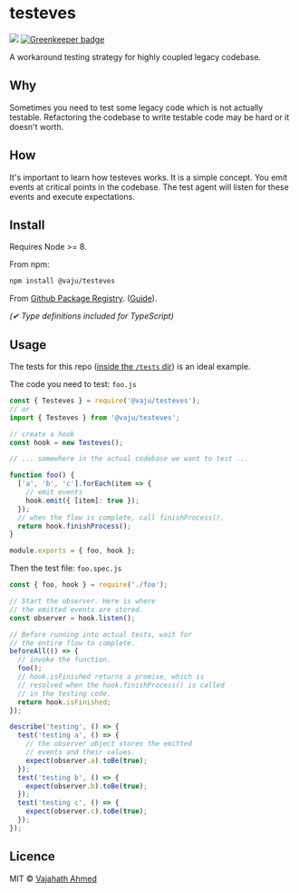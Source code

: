 # testeves

![](https://github.com/vajahath/testeves/workflows/Build-and-test/badge.svg) [![Greenkeeper badge](https://badges.greenkeeper.io/vajahath/testeves.svg)](https://greenkeeper.io/)

A workaround testing strategy for highly coupled legacy codebase.

## Why

Sometimes you need to test some legacy code which is not actually testable. Refactoring the codebase to write testable code may be hard or it doesn't worth.

## How

It's important to learn how testeves works. It is a simple concept.
You emit events at critical points in the codebase. The test agent will listen for these events and execute expectations.

## Install

Requires Node >= 8.

From npm:

```sh
npm install @vaju/testeves
```

From [Github Package Registry](https://github.com/vajahath/testeves/packages). ([Guide](https://help.github.com/en/github/managing-packages-with-github-packages/configuring-npm-for-use-with-github-packages)).

_(✔ Type definitions included for TypeScript)_

## Usage

The tests for this repo ([inside the `/tests` dir](https://github.com/vajahath/testeves/tree/master/tests)) is an ideal example.

The code you need to test: `foo.js`

```js
const { Testeves } = require('@vaju/testeves');
// or
import { Testeves } from '@vaju/testeves';

// create a hook
const hook = new Testeves();

// ... somewhere in the actual codebase we want to test ...

function foo() {
  ['a', 'b', 'c'].forEach(item => {
    // emit events
    hook.emit({ [item]: true });
  });
  // when the flow is complete, call finishProcess().
  return hook.finishProcess();
}

module.exports = { foo, hook };
```

Then the test file: `foo.spec.js`

```js
const { foo, hook } = require('./foo');

// Start the observer. Here is where
// the emitted events are stored.
const observer = hook.listen();

// Before running into actual tests, wait for
// the entire flow to complete.
beforeAll(() => {
  // invoke the function.
  foo();
  // hook.isFinished returns a promise, which is
  // resolved when the hook.finishProcess() is called
  // in the testing code.
  return hook.isFinished;
});

describe('testing', () => {
  test('testing a', () => {
    // the observer object stores the emitted
    // events and their values.
    expect(observer.a).toBe(true);
  });
  test('testing b', () => {
    expect(observer.b).toBe(true);
  });
  test('testing c', () => {
    expect(observer.c).toBe(true);
  });
});
```

## Licence

MIT &copy; [Vajahath Ahmed](https://twitter.com/vajahath7)
